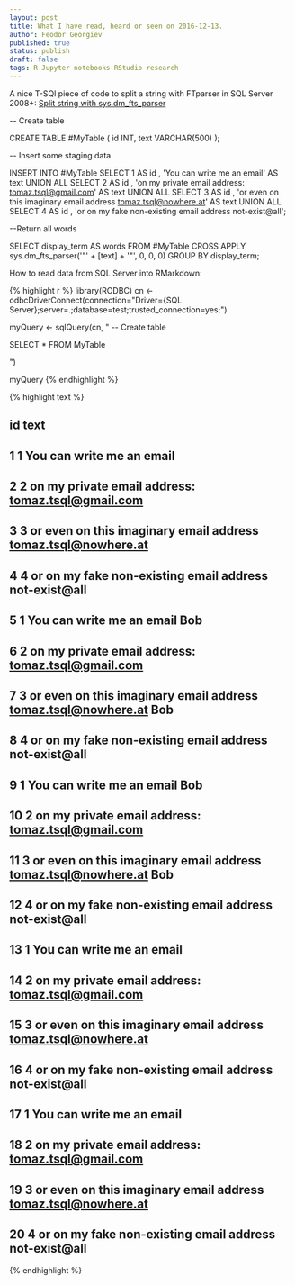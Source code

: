 ```yaml
---
layout: post
title: What I have read, heard or seen on 2016-12-13.
author: Feodor Georgiev
published: true
status: publish
draft: false
tags: R Jupyter notebooks RStudio research
---
```

 
A nice T-SQl piece of code to split a string with FTparser in SQL Server 2008+: [Split string with sys.dm_fts_parser](http://sqlblogcasts.com/blogs/tomaztsql/archive/2010/10/20/split-string-with-sys-dm-fts-parser.aspx)
 
-- Create table
 
CREATE TABLE #MyTable ( id INT, text VARCHAR(500) );
 
-- Insert some staging data
 
INSERT  INTO #MyTable
        SELECT  1 AS id ,
                'You can write me an email' AS text
        UNION ALL
        SELECT  2 AS id ,
                'on my private email address: tomaz.tsql@gmail.com' AS text
        UNION ALL
        SELECT  3 AS id ,
                'or even on this imaginary email address tomaz.tsql@nowhere.at' AS text
        UNION ALL
        SELECT  4 AS id ,
                'or on my fake non-existing email address not-exist@all';
 
--Return all words
 
SELECT  display_term AS words
FROM    #MyTable
        CROSS APPLY sys.dm_fts_parser('"' + [text] + '"', 0, 0, 0)
GROUP BY display_term;
 
 
How to read data from SQL Server into RMarkdown:
 

{% highlight r %}
library(RODBC)
cn <- odbcDriverConnect(connection="Driver={SQL Server};server=.;database=test;trusted_connection=yes;")
 
myQuery <- sqlQuery(cn, "
-- Create table
 
 
 
SELECT *
FROM    MyTable        
 
 
")
 
 
myQuery
{% endhighlight %}



{% highlight text %}
##    id                                                              text
## 1   1                                         You can write me an email
## 2   2                 on my private email address: tomaz.tsql@gmail.com
## 3   3     or even on this imaginary email address tomaz.tsql@nowhere.at
## 4   4            or on my fake non-existing email address not-exist@all
## 5   1                                     You can write me an email Bob
## 6   2                 on my private email address: tomaz.tsql@gmail.com
## 7   3 or even on this imaginary email address tomaz.tsql@nowhere.at Bob
## 8   4            or on my fake non-existing email address not-exist@all
## 9   1                                     You can write me an email Bob
## 10  2                 on my private email address: tomaz.tsql@gmail.com
## 11  3 or even on this imaginary email address tomaz.tsql@nowhere.at Bob
## 12  4            or on my fake non-existing email address not-exist@all
## 13  1                                         You can write me an email
## 14  2                 on my private email address: tomaz.tsql@gmail.com
## 15  3     or even on this imaginary email address tomaz.tsql@nowhere.at
## 16  4            or on my fake non-existing email address not-exist@all
## 17  1                                         You can write me an email
## 18  2                 on my private email address: tomaz.tsql@gmail.com
## 19  3     or even on this imaginary email address tomaz.tsql@nowhere.at
## 20  4            or on my fake non-existing email address not-exist@all
{% endhighlight %}
 
